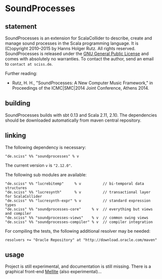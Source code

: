 # SoundProcesses

## statement

SoundProcesses is an extension for ScalaCollider to describe, create and manage sound processes in the Scala programming language. It is (C)opyright 2010&ndash;2015 by Hanns Holger Rutz. All rights reserved. SoundProcesses is released under the [GNU General Public License](http://github.com/Sciss/SoundProcesses/blob/master/licenses/SoundProcesses-License.txt) and comes with absolutely no warranties. To contact the author, send an email to `contact at sciss.de`.

Further reading:

 - Rutz, H. H., "SoundProcesses: A New Computer Music Framework," in Proceedings of the ICMC|SMC|2014 Joint Conference, Athens 2014.

## building

SoundProcesses builds with sbt 0.13 and Scala 2.11, 2.10. The dependencies should be downloaded automatically from maven central repository.

## linking

The following dependency is necessary:

    "de.sciss" %% "soundprocesses" % v

The current version `v` is `"2.12.0"`.

The following sub modules are available:

    "de.sciss" %% "lucrebitemp"     % v          // bi-temporal data structures
    "de.sciss" %% "lucresynth"      % v          // transactional layer for ScalaCollider
    "de.sciss" %% "lucresynth-expr" % v          // standard expression types
    "de.sciss" %% "soundprocesses-core"     % v  // everything but views and compiler
    "de.sciss" %% "soundprocesses-views"    % v  // common swing views
    "de.sciss" %% "soundprocesses-compiler" % v  // compiler integration

For compiling the tests, the following additional resolver may be needed:

    resolvers += "Oracle Repository" at "http://download.oracle.com/maven"

## usage

Project is still experimental, and documentation is still missing. There is a graphical front-end [Mellite](https://github.com/Sciss/Mellite) (also experimental)...
